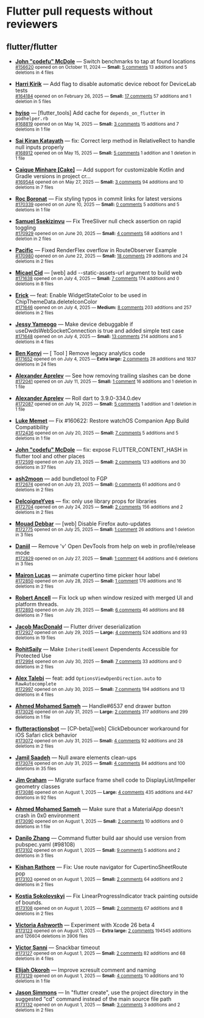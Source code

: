 # Flutter pull requests without reviewers

## flutter/flutter

* **[John "codefu" McDole](https://github.com/jtmcdole)** &mdash; Switch benchmarks to tap at found locations<br />
  <sub>[#156620](https://github.com/flutter/flutter/pull/156620) opened on on October 11, 2024 &mdash; **Small:** [5 comments](https://github.com/flutter/flutter/pull/156620) 13 additions and 5 deletions in 4 files</sub><br />

* **[Harri Kirik](https://github.com/harri35)** &mdash; Add flag to disable automatic device reboot for DeviceLab tests<br />
  <sub>[#164184](https://github.com/flutter/flutter/pull/164184) opened on on February 26, 2025 &mdash; **Small:** [17 comments](https://github.com/flutter/flutter/pull/164184) 57 additions and 1 deletion in 5 files</sub><br />

* **[hyiso](https://github.com/hyiso)** &mdash; [flutter_tools] Add cache for `depends_on_flutter` in `podhelper.rb`<br />
  <sub>[#168819](https://github.com/flutter/flutter/pull/168819) opened on on May 14, 2025 &mdash; **Small:** [3 comments](https://github.com/flutter/flutter/pull/168819) 15 additions and 7 deletions in 1 file</sub><br />

* **[Sai Kiran Katayath](https://github.com/Katayath-Sai-Kiran)** &mdash; fix: Correct lerp method in RelativeRect to handle null inputs properly<br />
  <sub>[#168912](https://github.com/flutter/flutter/pull/168912) opened on on May 15, 2025 &mdash; **Small:** [5 comments](https://github.com/flutter/flutter/pull/168912) 1 addition and 1 deletion in 1 file</sub><br />

* **[Caique Minhare [Cake]](https://github.com/ca-ke)** &mdash; Add support for customizable Kotlin and Gradle versions in project cr…<br />
  <sub>[#169544](https://github.com/flutter/flutter/pull/169544) opened on on May 27, 2025 &mdash; **Small:** [3 comments](https://github.com/flutter/flutter/pull/169544) 94 additions and 10 deletions in 7 files</sub><br />

* **[Roc Boronat](https://github.com/rocboronat)** &mdash; Fix styling typos in commit links for latest versions<br />
  <sub>[#170339](https://github.com/flutter/flutter/pull/170339) opened on on June 10, 2025 &mdash; **Small:** [0 comments](https://github.com/flutter/flutter/pull/170339) 5 additions and 5 deletions in 1 file</sub><br />

* **[Samuel Ssekizinvu](https://github.com/samuelkchris)** &mdash; Fix TreeSliver null check assertion on rapid toggling<br />
  <sub>[#170929](https://github.com/flutter/flutter/pull/170929) opened on on June 20, 2025 &mdash; **Small:** [4 comments](https://github.com/flutter/flutter/pull/170929) 58 additions and 1 deletion in 2 files</sub><br />

* **[Pacific](https://github.com/prash4931)** &mdash; Fixed RenderFlex overflow in RouteObserver Example<br />
  <sub>[#170980](https://github.com/flutter/flutter/pull/170980) opened on on June 22, 2025 &mdash; **Small:** [18 comments](https://github.com/flutter/flutter/pull/170980) 29 additions and 24 deletions in 2 files</sub><br />

* **[Micael Cid](https://github.com/micaelcid)** &mdash; [web] add --static-assets-url argument to build web<br />
  <sub>[#171638](https://github.com/flutter/flutter/pull/171638) opened on on July 4, 2025 &mdash; **Small:** [7 comments](https://github.com/flutter/flutter/pull/171638) 174 additions and 0 deletions in 8 files</sub><br />

* **[Erick](https://github.com/erickzanardo)** &mdash; feat: Enable WidgetStateColor to be used in ChipThemeData.deleteIconColor<br />
  <sub>[#171646](https://github.com/flutter/flutter/pull/171646) opened on on July 4, 2025 &mdash; **Medium:** [8 comments](https://github.com/flutter/flutter/pull/171646) 203 additions and 257 deletions in 2 files</sub><br />

* **[Jessy Yameogo](https://github.com/jyameo)** &mdash; Make device debuggable if useDwdsWebSocketConnection is true and added simple test case<br />
  <sub>[#171648](https://github.com/flutter/flutter/pull/171648) opened on on July 4, 2025 &mdash; **Small:** [13 comments](https://github.com/flutter/flutter/pull/171648) 214 additions and 5 deletions in 4 files</sub><br />

* **[Ben Konyi](https://github.com/bkonyi)** &mdash; [ Tool ] Remove legacy analytics code<br />
  <sub>[#171652](https://github.com/flutter/flutter/pull/171652) opened on on July 4, 2025 &mdash; **Extra large:** [2 comments](https://github.com/flutter/flutter/pull/171652) 28 additions and 1837 deletions in 24 files</sub><br />

* **[Alexander Aprelev](https://github.com/aam)** &mdash; See how removing trailing slashes can be done<br />
  <sub>[#172041](https://github.com/flutter/flutter/pull/172041) opened on on July 11, 2025 &mdash; **Small:** [1 comment](https://github.com/flutter/flutter/pull/172041) 16 additions and 1 deletion in 1 file</sub><br />

* **[Alexander Aprelev](https://github.com/aam)** &mdash; Roll dart to 3.9.0-334.0.dev<br />
  <sub>[#172087](https://github.com/flutter/flutter/pull/172087) opened on on July 14, 2025 &mdash; **Small:** [5 comments](https://github.com/flutter/flutter/pull/172087) 1 addition and 1 deletion in 1 file</sub><br />

* **[Luke Memet](https://github.com/lukemmtt)** &mdash; Fix #160622: Restore watchOS Companion App Build Compatibility<br />
  <sub>[#172436](https://github.com/flutter/flutter/pull/172436) opened on on July 20, 2025 &mdash; **Small:** [7 comments](https://github.com/flutter/flutter/pull/172436) 5 additions and 5 deletions in 1 file</sub><br />

* **[John "codefu" McDole](https://github.com/jtmcdole)** &mdash; fix: expose FLUTTER_CONTENT_HASH in flutter tool and other places<br />
  <sub>[#172599](https://github.com/flutter/flutter/pull/172599) opened on on July 23, 2025 &mdash; **Small:** [2 comments](https://github.com/flutter/flutter/pull/172599) 123 additions and 30 deletions in 37 files</sub><br />

* **[ash2moon](https://github.com/ash2moon)** &mdash; add bundletool to FGP<br />
  <sub>[#172674](https://github.com/flutter/flutter/pull/172674) opened on on July 23, 2025 &mdash; **Small:** [0 comments](https://github.com/flutter/flutter/pull/172674) 61 additions and 0 deletions in 2 files</sub><br />

* **[DelcoigneYves](https://github.com/DelcoigneYves)** &mdash; fix: only use library props for libraries<br />
  <sub>[#172704](https://github.com/flutter/flutter/pull/172704) opened on on July 24, 2025 &mdash; **Small:** [2 comments](https://github.com/flutter/flutter/pull/172704) 156 additions and 2 deletions in 2 files</sub><br />

* **[Mouad Debbar](https://github.com/mdebbar)** &mdash; [web] Disable Firefox auto-updates<br />
  <sub>[#172775](https://github.com/flutter/flutter/pull/172775) opened on on July 25, 2025 &mdash; **Small:** [1 comment](https://github.com/flutter/flutter/pull/172775) 26 additions and 1 deletion in 3 files</sub><br />

* **[Daniil](https://github.com/danwirele)** &mdash; Remove 'v' Open DevTools from help on web in profile/release mode<br />
  <sub>[#172829](https://github.com/flutter/flutter/pull/172829) opened on on July 27, 2025 &mdash; **Small:** [1 comment](https://github.com/flutter/flutter/pull/172829) 64 additions and 6 deletions in 3 files</sub><br />

* **[Mairon Lucas](https://github.com/MaironLucas)** &mdash; animate cupertino time picker hour label<br />
  <sub>[#172850](https://github.com/flutter/flutter/pull/172850) opened on on July 28, 2025 &mdash; **Small:** [1 comment](https://github.com/flutter/flutter/pull/172850) 176 additions and 16 deletions in 2 files</sub><br />

* **[Robert Ancell](https://github.com/robert-ancell)** &mdash; Fix lock up when window resized with merged UI and platform threads.<br />
  <sub>[#172893](https://github.com/flutter/flutter/pull/172893) opened on on July 29, 2025 &mdash; **Small:** [6 comments](https://github.com/flutter/flutter/pull/172893) 46 additions and 88 deletions in 7 files</sub><br />

* **[Jacob MacDonald](https://github.com/jakemac53)** &mdash; Flutter driver deserialization<br />
  <sub>[#172927](https://github.com/flutter/flutter/pull/172927) opened on on July 29, 2025 &mdash; **Large:** [4 comments](https://github.com/flutter/flutter/pull/172927) 524 additions and 93 deletions in 19 files</sub><br />

* **[RohitSaily](https://github.com/RohitSaily)** &mdash; Make `InheritedElement` Dependents Accessible for Protected Use<br />
  <sub>[#172994](https://github.com/flutter/flutter/pull/172994) opened on on July 30, 2025 &mdash; **Small:** [7 comments](https://github.com/flutter/flutter/pull/172994) 33 additions and 0 deletions in 2 files</sub><br />

* **[Alex Talebi](https://github.com/SalehTZ)** &mdash; feat: add `OptionsViewOpenDirection.auto` to `RawAutocomplete`<br />
  <sub>[#172997](https://github.com/flutter/flutter/pull/172997) opened on on July 30, 2025 &mdash; **Small:** [7 comments](https://github.com/flutter/flutter/pull/172997) 194 additions and 13 deletions in 4 files</sub><br />

* **[Ahmed Mohamed Sameh](https://github.com/ahmedsameha1)** &mdash; Handle#6537 end drawer button<br />
  <sub>[#173026](https://github.com/flutter/flutter/pull/173026) opened on on July 31, 2025 &mdash; **Large:** [2 comments](https://github.com/flutter/flutter/pull/173026) 317 additions and 299 deletions in 1 file</sub><br />

* **[flutteractionsbot](https://github.com/flutteractionsbot)** &mdash; [CP-beta][web] ClickDebouncer workaround for iOS Safari click behavior<br />
  <sub>[#173072](https://github.com/flutter/flutter/pull/173072) opened on on July 31, 2025 &mdash; **Small:** [4 comments](https://github.com/flutter/flutter/pull/173072) 92 additions and 28 deletions in 2 files</sub><br />

* **[Jamil Saadeh](https://github.com/jamilsaadeh97)** &mdash; Null aware elements clean-ups<br />
  <sub>[#173074](https://github.com/flutter/flutter/pull/173074) opened on on July 31, 2025 &mdash; **Small:** [4 comments](https://github.com/flutter/flutter/pull/173074) 84 additions and 100 deletions in 35 files</sub><br />

* **[Jim Graham](https://github.com/flar)** &mdash; Migrate surface frame shell code to DisplayList/Impeller geometry classes<br />
  <sub>[#173086](https://github.com/flutter/flutter/pull/173086) opened on on August 1, 2025 &mdash; **Large:** [4 comments](https://github.com/flutter/flutter/pull/173086) 435 additions and 447 deletions in 92 files</sub><br />

* **[Ahmed Mohamed Sameh](https://github.com/ahmedsameha1)** &mdash; Make sure that a MaterialApp doesn't crash in 0x0 environment<br />
  <sub>[#173090](https://github.com/flutter/flutter/pull/173090) opened on on August 1, 2025 &mdash; **Small:** [2 comments](https://github.com/flutter/flutter/pull/173090) 10 additions and 0 deletions in 1 file</sub><br />

* **[Danilo Zhang](https://github.com/danilozhang)** &mdash; Command flutter build aar should use version from pubspec.yaml (#98108)<br />
  <sub>[#173102](https://github.com/flutter/flutter/pull/173102) opened on on August 1, 2025 &mdash; **Small:** [9 comments](https://github.com/flutter/flutter/pull/173102) 5 additions and 2 deletions in 3 files</sub><br />

* **[Kishan Rathore](https://github.com/rkishan516)** &mdash; Fix: Use route navigator for CupertinoSheetRoute pop<br />
  <sub>[#173103](https://github.com/flutter/flutter/pull/173103) opened on on August 1, 2025 &mdash; **Small:** [2 comments](https://github.com/flutter/flutter/pull/173103) 64 additions and 2 deletions in 2 files</sub><br />

* **[Kostia Sokolovskyi](https://github.com/ksokolovskyi)** &mdash; Fix LinearProgressIndicator track painting outside of bounds.<br />
  <sub>[#173108](https://github.com/flutter/flutter/pull/173108) opened on on August 1, 2025 &mdash; **Small:** [2 comments](https://github.com/flutter/flutter/pull/173108) 67 additions and 8 deletions in 2 files</sub><br />

* **[Victoria Ashworth](https://github.com/vashworth)** &mdash; Experiment with Xcode 26 beta 4<br />
  <sub>[#173123](https://github.com/flutter/flutter/pull/173123) opened on on August 1, 2025 &mdash; **Extra large:** [2 comments](https://github.com/flutter/flutter/pull/173123) 194545 additions and 126604 deletions in 3906 files</sub><br />

* **[Victor Sanni](https://github.com/victorsanni)** &mdash; Snackbar timeout<br />
  <sub>[#173127](https://github.com/flutter/flutter/pull/173127) opened on on August 1, 2025 &mdash; **Small:** [2 comments](https://github.com/flutter/flutter/pull/173127) 82 additions and 68 deletions in 4 files</sub><br />

* **[Elijah Okoroh](https://github.com/okorohelijah)** &mdash; Improve xcresult comment and naming<br />
  <sub>[#173129](https://github.com/flutter/flutter/pull/173129) opened on on August 1, 2025 &mdash; **Small:** [4 comments](https://github.com/flutter/flutter/pull/173129) 10 additions and 10 deletions in 1 file</sub><br />

* **[Jason Simmons](https://github.com/jason-simmons)** &mdash; In "flutter create", use the project directory in the suggested "cd" command instead of the main source file path<br />
  <sub>[#173132](https://github.com/flutter/flutter/pull/173132) opened on on August 1, 2025 &mdash; **Small:** [3 comments](https://github.com/flutter/flutter/pull/173132) 3 additions and 2 deletions in 2 files</sub><br />

